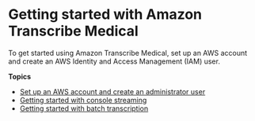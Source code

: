 # Getting started with Amazon Transcribe Medical<a name="getting-started-med"></a>

To get started using Amazon Transcribe Medical, set up an AWS account and create an AWS Identity and Access Management \(IAM\) user\. 

**Topics**
+ [Set up an AWS account and create an administrator user](setting-up-ascm-med.md)
+ [Getting started with console streaming](getting-started-med-console.md)
+ [Getting started with batch transcription](getting-started-med-console-batch.md)